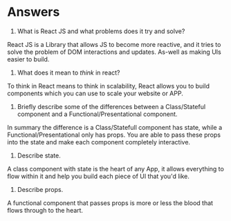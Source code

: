 # Answers

1.  What is React JS and what problems does it try and solve?

React JS is a Library that allows JS to become more reactive, and it tries to solve the problem of DOM interactions and updates.  As-well as making UIs easier to build.

1.  What does it mean to _think_ in react?

To think in React means to think in scalability, React allows you to build components which you can use to scale your website or APP.

1.  Briefly describe some of the differences between a Class/Stateful component and a Functional/Presentational component.

In summary the difference is a Class/Statefull component has state, while a Functional/Presentational only has props.  You are able to pass these props into the state and make each component completely interactive.  

1.  Describe state.

A class component with state is the heart of any App, it allows everything to flow within it and help you build each piece of UI that you'd like.

1.  Describe props.

A functional component that passes props is more or less the blood that flows through to the heart.